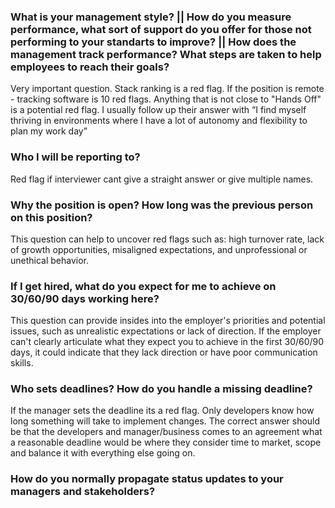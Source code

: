 ### What is your management style? || How do you measure performance, what sort of support do you offer for those not performing to your standarts to improve? || How does the management track performance? What steps are taken to help employees to reach their goals?
Very important question. Stack ranking is a red flag. If the position is remote - tracking software is 10 red flags. Anything that is not close to "Hands Off" is a potential red flag. I usually follow up their answer with “I find myself thriving in environments where I have a lot of autonomy and flexibility to plan my work day”

### Who I will be reporting to?
Red flag if interviewer cant give a straight answer or give multiple names.

### Why the position is open? How long was the previous person on this position?
This question can help to uncover red flags such as: high turnover rate, lack of growth opportunities, misaligned expectations, and unprofessional or unethical behavior.

### If I get hired, what do you expect for me to achieve on 30/60/90 days working here?
This question can provide insides into the employer's priorities and potential issues, such as unrealistic expectations or lack of direction. If the employer can't clearly articulate what they expect you to achieve in the first 30/60/90 days, it could indicate that they lack direction or have poor communication skills.

### Who sets deadlines? How do you handle a missing deadline?
If the manager sets the deadline its a red flag. Only developers know how long something will take to implement changes. The correct answer should be that the developers and manager/business comes to an agreement what a reasonable deadline would be where they consider time to market, scope and balance it with everything else going on.

### How do you normally propagate status updates to your managers and stakeholders?
